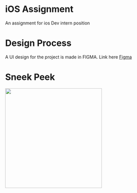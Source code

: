# iOS Assignment
An assignment for ios Dev intern position

# Design Process

A UI design for the project is made in FIGMA. Link here [Figma](https://www.figma.com/file/CfOYxSJXEGT32VU05M2xzH/Hapramp-Assignment?node-id=0%3A1)

# Sneek Peek

<!-- ![Screenshot](Login.png =250x250) -->
<img src="https://github.com/solankidivyam/assignment_ios/blob/main/Login.png" width="310" height="320">
